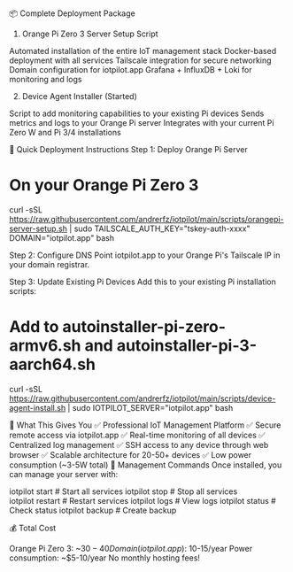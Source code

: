📦 Complete Deployment Package
1. Orange Pi Zero 3 Server Setup Script

Automated installation of the entire IoT management stack
Docker-based deployment with all services
Tailscale integration for secure networking
Domain configuration for iotpilot.app
Grafana + InfluxDB + Loki for monitoring and logs

2. Device Agent Installer (Started)

Script to add monitoring capabilities to your existing Pi devices
Sends metrics and logs to your Orange Pi server
Integrates with your current Pi Zero W and Pi 3/4 installations

🚀 Quick Deployment Instructions
Step 1: Deploy Orange Pi Server

# On your Orange Pi Zero 3
curl -sSL https://raw.githubusercontent.com/andrerfz/iotpilot/main/scripts/orangepi-server-setup.sh | sudo TAILSCALE_AUTH_KEY="tskey-auth-xxxx" DOMAIN="iotpilot.app" bash

Step 2: Configure DNS
Point iotpilot.app to your Orange Pi's Tailscale IP in your domain registrar.

Step 3: Update Existing Pi Devices
Add this to your existing Pi installation scripts:

# Add to autoinstaller-pi-zero-armv6.sh and autoinstaller-pi-3-aarch64.sh
curl -sSL https://raw.githubusercontent.com/andrerfz/iotpilot/main/scripts/device-agent-install.sh | sudo IOTPILOT_SERVER="iotpilot.app" bash

🎯 What This Gives You
✅ Professional IoT Management Platform
✅ Secure remote access via iotpilot.app
✅ Real-time monitoring of all devices
✅ Centralized log management
✅ SSH access to any device through web browser
✅ Scalable architecture for 20-50+ devices
✅ Low power consumption (~3-5W total)
🔧 Management Commands
Once installed, you can manage your server with:

iotpilot start    # Start all services
iotpilot stop     # Stop all services  
iotpilot restart  # Restart services
iotpilot logs     # View logs
iotpilot status   # Check status
iotpilot backup   # Create backup

💰 Total Cost

Orange Pi Zero 3: ~$30-40
Domain (iotpilot.app): ~$10-15/year
Power consumption: ~$5-10/year
No monthly hosting fees!
